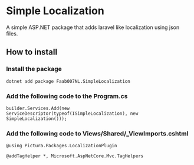 # Simple Localization

A simple ASP.NET package that adds laravel like localization using json files.

## How to install
### Install the package
```
dotnet add package Faab007NL.SimpleLocalization
```

### Add the following code to the Program.cs
```
builder.Services.Add(new ServiceDescriptor(typeof(ISimpleLocalization), new SimpleLocalization()));
```

### Add the following code to Views/Shared/_ViewImports.cshtml
```
@using Pictura.Packages.LocalizationPlugin

@addTagHelper *, Microsoft.AspNetCore.Mvc.TagHelpers
```
